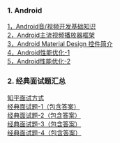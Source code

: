 ### 1. Android
[1，Android音/视频开发基础知识](http://mp.weixin.qq.com/s/qiefw3n9nLpwQzSTdumwCw)</br>
[2，Android主流视频播放器框架](http://blog.qiji.tech/archives/7908)</br>
[3，Android Material Design 控件简介](http://www.jianshu.com/p/b4c44d883c48)</br>
[4，Android性能优化-1](http://blog.csdn.net/yanbober/article/details/48394201)</br>
[5，Android性能优化-2](http://android.jobbole.com/81944/)


### 2. 经典面试题汇总
[知乎面试方式](https://www.zhihu.com/question/19765032)</br>
[经典面试题-1（包含答案）](http://www.cnblogs.com/deman/p/5860976.html#_label0)</br>
[经典面试题-2（包含答案）](http://www.cnblogs.com/WangQuanLong/p/5826098.html)</br>
[经典面试题-3（包含答案）](http://blog.csdn.net/lmj623565791/article/details/24015867/)</br>
[经典面试题-4（包含答案）](http://blog.csdn.net/linux_loajie/article/details/7661722)